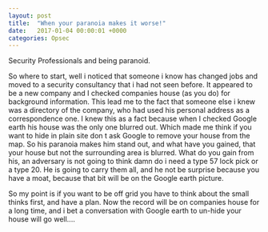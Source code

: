 ```yaml
---
layout: post
title:  "When your paranoia makes it worse!"
date:   2017-01-04 00:00:01 +0000
categories: Opsec
---
```


Security Professionals and being paranoid. 


So where to start, well i noticed that someone i know has changed jobs and moved to a security consultancy that i had not seen before. It appeared to be a new company and I checked companies house (as you do) for background information. This lead me to the fact that someone else i knew was a directory of the company, who had used his personal address as a correspondence one. I knew this as a fact because when I checked Google earth his house was the only one blurred out. Which made me think if you want to hide in plain site don t ask Google to remove your house from the map. So his paranoia makes him stand out, and what have you gained, that your house but not the surrounding area is blurred. What do you gain from his, an adversary is not going to think damn do i need a type 57 lock pick or a type 20. He is going to carry them all, and he not be surprise because you have a moat, because that bit will be on the Google earth picture. 

So my point is if you want to be off grid you have to think about the small thinks first, and have a plan. Now the record will be on companies house for a long time, and i bet a conversation with Google earth to un-hide your house will go well....



